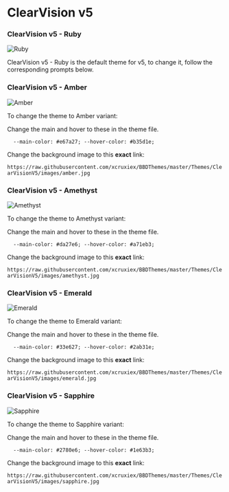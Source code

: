 # ClearVision v5

### ClearVision v5 - Ruby
![Ruby](https://raw.githubusercontent.com/xcruxiex/BBDThemes/master/Themes/ClearVisionV5/screenshots/Ruby.png)

ClearVision v5 - Ruby is the default theme for v5, to change it, follow the corresponding prompts below.


### ClearVision v5 - Amber
![Amber](https://raw.githubusercontent.com/xcruxiex/BBDThemes/master/Themes/ClearVisionV5/screenshots/Amber.png)

To change the theme to Amber variant:

Change the main and hover to these in the theme file.

`	--main-color: #e67a27;
	--hover-color: #b35d1e;
`

Change the background image to this **exact** link: 

`https://raw.githubusercontent.com/xcruxiex/BBDThemes/master/Themes/ClearVisionV5/images/amber.jpg`

### ClearVision v5 - Amethyst
![Amethyst](https://raw.githubusercontent.com/xcruxiex/BBDThemes/master/Themes/ClearVisionV5/screenshots/Amethyst.png)

To change the theme to Amethyst variant:

Change the main and hover to these in the theme file.

`	--main-color: #da27e6;
	--hover-color: #a71eb3;
`

Change the background image to this **exact** link: 

`https://raw.githubusercontent.com/xcruxiex/BBDThemes/master/Themes/ClearVisionV5/images/amethyst.jpg`

### ClearVision v5 - Emerald
![Emerald](https://raw.githubusercontent.com/xcruxiex/BBDThemes/master/Themes/ClearVisionV5/screenshots/Emerald.png)

To change the theme to Emerald variant:

Change the main and hover to these in the theme file.

`	--main-color: #33e627;
	--hover-color: #2ab31e;
`

Change the background image to this **exact** link: 

`https://raw.githubusercontent.com/xcruxiex/BBDThemes/master/Themes/ClearVisionV5/images/emerald.jpg`

### ClearVision v5 - Sapphire
![Sapphire](https://raw.githubusercontent.com/xcruxiex/BBDThemes/master/Themes/ClearVisionV5/screenshots/Sapphire.png)

To change the theme to Sapphire variant:

Change the main and hover to these in the theme file.

`	--main-color: #2780e6;
	--hover-color: #1e63b3;
`

Change the background image to this **exact** link: 

`https://raw.githubusercontent.com/xcruxiex/BBDThemes/master/Themes/ClearVisionV5/images/sapphire.jpg`
